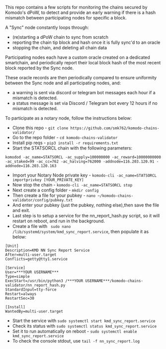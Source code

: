 This repo contains a few scripts for monitoring the chains secured by Komodo's dPoW, to detect and provide an early warning if there is a hash mismatch between participating nodes for specific a block.

A "Sync" node constantly loops through:
- (re)starting a dPoW chain to sync from scratch
- reporting the chain tip block and hash once it is fully sync'd to an oracle
- stopping the chain, and deleting all chain data

Participating nodes each have a custom oracle created on a dedicated smartchain, and periodically report their local block hash of the most recent block reported by the Sync node.

These oracle records are then periodically compared to ensure uniformity between the Sync node and all participating nodes, and:
- a warning is sent via discord or telegram bot messages each hour if a mismatch is detected.
- a status message is set via Discord / Telegram bot every 12 hours if no mismatch is detected.

To participate as a notary node, follow the instructions below:

- Clone this repo - `git clone https://github.com/smk762/komodo-chains-validator/`
- Go to the repo folder - `cd komodo-chains-validator`
- Install pip reqs - `pip3 install -r requirements.txt`
- Start the STATSORCL chain with the following parameters: 
```
komodod -ac_name=STATSORCL -ac_supply=100000000 -ac_reward=10000000000 -ac_staked=99 -ac_cc=762 -ac_halving=762000 -addnode=116.203.120.91 -addnode=116.203.120.163
```
- Import your Notary Node private key - `komodo-cli -ac_name=STATSORCL importprivkey [YOUR_PRIVATE_KEY]`
- Now stop the chain - `komodo-cli -ac_name=STATSORCL stop`
- Next create a config folder - `mkdir config`
- Then create a file for your pubkey - `nano ~/komodo-chains-validator/config/pubkey.txt` 
- And enter your pubkey (just the pubkey, nothing else),then save the file and exit.
- Last step is to setup a service for the nn_report_hash.py script, so it will restart on reboot, and run in the background.
- Create a file with ` sudo nano /lib/systemd/system/kmd_sync_report.service`, then populate it as below:

```
[Unit]
Description=KMD NN Sync Report Service
After=multi-user.target
Conflicts=getty@tty1.service

[Service]
User=***YOUR USERNAME***
Type=simple
ExecStart=/usr/bin/python3 /***YOUR USERNAME***/komodo-chains-validator/nn_report_hash.py
StandardInput=tty-force
Restart=always
RestartSec=30

[Install]
WantedBy=multi-user.target
```
- Start the service with `sudo systemctl start kmd_sync_report.service`
- Check its status with `sudo systemctl status kmd_sync_report.service`
- Set it to run automatically on reboot - `sudo systemctl enable kmd_sync_report.service`
- To check the console stdout, use `tail -f nn_sync_report.log`
